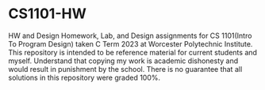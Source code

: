 # CS1101-HW
HW and Design Homework, Lab, and Design assignments for CS 1101(Intro To Program Design) taken C Term 2023 at Worcester Polytechnic Institute. This repository is intended to be reference material for current students and myself. Understand that copying my work is academic dishonesty and would result in punishment by the school. There is no guarantee that all solutions in this repository were graded 100%.

